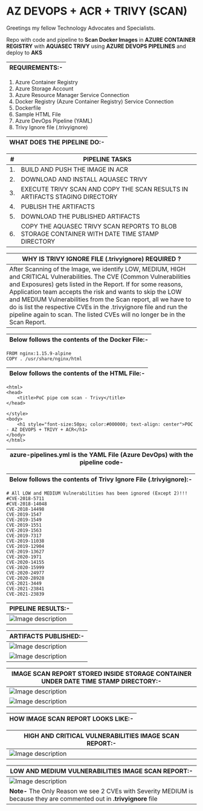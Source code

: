 # AZ DEVOPS + ACR + TRIVY (SCAN)

Greetings my fellow Technology Advocates and Specialists.

Repo with code and pipeline to  __Scan Docker Images__ in __AZURE CONTAINER REGISTRY__ with __AQUASEC TRIVY__ using __AZURE DEVOPS PIPELINES__ and deploy to __AKS__

| __REQUIREMENTS:-__ |
| --------- |

1. Azure Container Registry
2. Azure Storage Account 
3. Azure Resource Manager Service Connection
4. Docker Registry (Azure Container Registry) Service Connection
5. Dockerfile
6. Sample HTML File
7. Azure DevOps Pipeline (YAML)
8. Trivy Ignore file (.trivyignore)

| __WHAT DOES THE PIPELINE DO:-__ |
| --------- |

| # | PIPELINE TASKS | 
| --------- | --------- |
| 1. | BUILD AND PUSH THE IMAGE IN ACR |
| 2. | DOWNLOAD AND INSTALL AQUASEC TRIVY | 
| 3. | EXECUTE TRIVY SCAN AND COPY THE SCAN RESULTS IN ARTIFACTS STAGING DIRECTORY |
| 4. | PUBLISH THE ARTIFACTS |
| 5. | DOWNLOAD THE PUBLISHED ARTIFACTS |
| 6. | COPY THE AQUASEC TRIVY SCAN REPORTS TO BLOB STORAGE CONTAINER WITH DATE TIME STAMP DIRECTORY  |


| __WHY IS TRIVY IGNORE FILE (.trivyignore) REQUIRED ?__ |
| --------- |
| After Scanning of the Image, we identify LOW, MEDIUM, HIGH and CRITICAL Vulnerabilities. The CVE (Common Vulnerabilities and Exposures) gets listed in the Report. If for some reasons, Application team accepts the risk and wants to skip the LOW and MEDIUM Vulnerabilities from the Scan report, all we have to do is list the respective CVEs in the .trivyignore file and run the pipeline again to scan. The listed CVEs will no longer be in the Scan Report. |


| __Below follows the contents of the Docker File:-__ |
| --------- |
```
FROM nginx:1.15.9-alpine
COPY . /usr/share/nginx/html
```

| __Below follows the contents of the HTML File:-__ |
| --------- |

```
<html>
<head>
    <title>PoC pipe com scan - Trivy</title>
</head>

</style>
<body>
    <h1 style="font-size:50px; color:#000000; text-align: center">POC - AZ DEVOPS + TRIVY + ACR</h1>
</body>
</html>
```

| __azure-pipelines.yml is the YAML File (Azure DevOps) with the pipeline code-__ |
| --------- |

| __Below follows the contents of Trivy Ignore File (.trivyignore):-__ |
| --------- |

```
# All LOW and MEDIUM Vulnerabilities has been ignored (Except 2)!!!
#CVE-2018-5711
#CVE-2018-14048
CVE-2018-14498
CVE-2019-1547
CVE-2019-1549
CVE-2019-1551
CVE-2019-1563
CVE-2019-7317
CVE-2019-11038
CVE-2019-12904
CVE-2019-13627
CVE-2020-1971
CVE-2020-14155
CVE-2020-15999
CVE-2020-24977
CVE-2020-28928
CVE-2021-3449
CVE-2021-23841
CVE-2021-23839
```

| __PIPELINE RESULTS:-__ |
| --------- |
| ![Image description](https://dev-to-uploads.s3.amazonaws.com/uploads/articles/4x8q2ujk8ney1vtp0b2k.png) |

| __ARTIFACTS PUBLISHED:-__ |
| --------- |
| ![Image description](https://dev-to-uploads.s3.amazonaws.com/uploads/articles/gkiwsquultdc8h7403t9.png) |
| ![Image description](https://dev-to-uploads.s3.amazonaws.com/uploads/articles/oibtfxw2k4eqyvstr02b.png) |

| __IMAGE SCAN REPORT STORED INSIDE STORAGE CONTAINER UNDER DATE TIME STAMP DIRECTORY:-__ |
| --------- |
| ![Image description](https://dev-to-uploads.s3.amazonaws.com/uploads/articles/e2umu2vymusgdove9db7.png) |
| ![Image description](https://dev-to-uploads.s3.amazonaws.com/uploads/articles/mebah8oubi7pnw2ta0rn.png) |

| __HOW IMAGE SCAN REPORT LOOKS LIKE:-__ |
| --------- |

| HIGH AND CRITICAL VULNERABILITIES IMAGE SCAN REPORT:- |
| --------- |
| ![Image description](https://dev-to-uploads.s3.amazonaws.com/uploads/articles/s1rr0rn6cgnx210asc39.png) |

| LOW AND MEDIUM VULNERABILITIES IMAGE SCAN REPORT:- |
| --------- |
| ![Image description](https://dev-to-uploads.s3.amazonaws.com/uploads/articles/y83jm776l1ux8xlqj1yc.png) |
| __Note-__ The Only Reason we see 2 CVEs with Severity MEDIUM is because they are commented out in __.trivyignore__ file |


